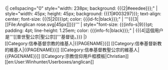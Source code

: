 <div style="float: left; border:solid {{{1|{{{border-c|#ffaeaf}}}}}} 1px; margin: 1px;">
{| cellspacing="0" style="width: 238px; background: {{{2|#eeedee}}};"
| style="width: 45px; height: 45px; background: {{{1|#003297}}}; text-align: center; font-size: {{{5|20}}}pt; color: {{{id-fc|black}}};" | '''{{{3|[[File:Anglican rose.svg|45px]]}}}'''
| style="font-size: {{{info-s|9}}}pt; padding: 4pt; line-height: 1.25em; color: {{{info-fc|black}}};" | {{{4|這個用户是'''[[普世聖公宗|聖公宗]]'''基督徒。}}}
|}</div>

<includeonly>
[[Category:信奉基督宗教的维基人|{{PAGENAME}}]]
[[Category:信奉基督新教的維基人|{{PAGENAME}}]]
[[Category:信奉基督教聖公宗的維基人|{{PAGENAME}}]]</includeonly><noinclude>
[[Category:宗教信仰用戶框模板|Christian]]
[[en:User:Winhunter/Userboxes/anglican]]
</noinclude>